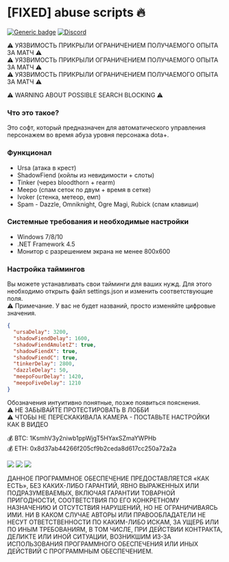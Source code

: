 # [FIXED] abuse scripts :fire:  
[![Generic badge](https://img.shields.io/badge/DOWNLOAD-red.svg)](https://github.com/andrewfeed/abusescripts/releases)
[![Discord](https://badgen.net/badge/icon/discord?icon=discord&label)](https://discord.gg/mXrnuVeYwP)  
  
:warning: УЯЗВИМОСТЬ ПРИКРЫЛИ ОГРАНИЧЕНИЕМ ПОЛУЧАЕМОГО ОПЫТА ЗА МАТЧ :warning:  
:warning: УЯЗВИМОСТЬ ПРИКРЫЛИ ОГРАНИЧЕНИЕМ ПОЛУЧАЕМОГО ОПЫТА ЗА МАТЧ :warning:  
:warning: УЯЗВИМОСТЬ ПРИКРЫЛИ ОГРАНИЧЕНИЕМ ПОЛУЧАЕМОГО ОПЫТА ЗА МАТЧ :warning:  
  
:warning: WARNING ABOUT POSSIBLE SEARCH BLOCKING :warning:  
### Что это такое? ###
Это софт, который предназначен для автоматического управления персонажем во время абуза уровня персонажа dota+.
### Функционал ###
+ Ursa (атака в крест)
+ ShadowFiend (койлы из невидимости + слоты)
+ Tinker (через bloodthorn + rearm)
+ Meepo (спам сеток по двум + время в сетке)
+ Ivoker (стенка, метеор, емп)
+ Spam - Dazzle, Omniknight, Ogre Magi, Rubick (спам клавиши)
### Системные требования и необходимые настройки ###
+ Windows 7/8/10
+ .NET Framework 4.5
+ Монитор с разрешением экрана не менее 800x600
### Настройка таймингов ###
Вы можете устанавливать свои тайминги для ваших нужд.
Для этого необходимо открыть файл settings.json и изменить соответствующие поля.  
:warning: Примечание. У вас не будет названий, просто изменяйте цифровые значения.  
```json
{
  "ursaDelay": 3200,
  "shadowFiendDelay": 1600,
  "shadowFiendAmuletZ": true,
  "shadowFiendX": true,
  "shadowFiendC": true,
  "tinkerDelay": 2800,
  "dazzleDelay": 50,
  "meepoFourDelay": 1420,
  "meepoFiveDelay": 1210
}
```
Обозначения интуитивно понятные, позже появиться пояснения.  
:warning: НЕ ЗАБЫВАЙТЕ ПРОТЕСТИРОВАТЬ В ЛОББИ  
:warning: ЧТОБЫ НЕ ПЕРЕСКАКИВАЛА КАМЕРА - ПОСТАВЬТЕ НАСТРОЙКИ КАК В ВИДЕО  
  
:moneybag: BTC: 1KsmhV3y2niwb1ppWjgT5HYaxSZmaYWPHb  
:moneybag: ETH: 0x8d37ab44266f205cf9b2ceda8d617cc250a72a2a  

[![](https://img.youtube.com/vi/MsRkVEhXdKI/mqdefault.jpg)](https://www.youtube.com/watch?v=MsRkVEhXdKI)
[![](https://img.youtube.com/vi/ZtLpjGkC5mY/mqdefault.jpg)](https://www.youtube.com/watch?v=ZtLpjGkC5mY)
[![](https://img.youtube.com/vi/80AMw7u9LE0/mqdefault.jpg)](https://www.youtube.com/watch?v=80AMw7u9LE0)
  

ДАННОЕ ПРОГРАММНОЕ ОБЕСПЕЧЕНИЕ ПРЕДОСТАВЛЯЕТСЯ «КАК ЕСТЬ», БЕЗ КАКИХ-ЛИБО ГАРАНТИЙ, ЯВНО ВЫРАЖЕННЫХ ИЛИ ПОДРАЗУМЕВАЕМЫХ, ВКЛЮЧАЯ ГАРАНТИИ ТОВАРНОЙ ПРИГОДНОСТИ, СООТВЕТСТВИЯ ПО ЕГО КОНКРЕТНОМУ НАЗНАЧЕНИЮ И ОТСУТСТВИЯ НАРУШЕНИЙ, НО НЕ ОГРАНИЧИВАЯСЬ ИМИ. НИ В КАКОМ СЛУЧАЕ АВТОРЫ ИЛИ ПРАВООБЛАДАТЕЛИ НЕ НЕСУТ ОТВЕТСТВЕННОСТИ ПО КАКИМ-ЛИБО ИСКАМ, ЗА УЩЕРБ ИЛИ ПО ИНЫМ ТРЕБОВАНИЯМ, В ТОМ ЧИСЛЕ, ПРИ ДЕЙСТВИИ КОНТРАКТА, ДЕЛИКТЕ ИЛИ ИНОЙ СИТУАЦИИ, ВОЗНИКШИМ ИЗ-ЗА ИСПОЛЬЗОВАНИЯ ПРОГРАММНОГО ОБЕСПЕЧЕНИЯ ИЛИ ИНЫХ ДЕЙСТВИЙ С ПРОГРАММНЫМ ОБЕСПЕЧЕНИЕМ.
